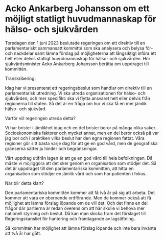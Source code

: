 # Acko Ankarberg Johansson om ett möjligt statligt huvudmannaskap för hälso- och sjukvården

Torsdagen den 1 juni 2023 beslutade regeringen om ett direktiv till en parlamentariskt sammansatt kommitté som ska analysera och belysa för- och nackdelar samt lämna förslag på möjligheterna att långsiktigt införa ett helt eller delvis statligt huvudmannaskap för hälso- och sjukvården. Hör sjukvårdsminister Acko Ankarberg Johansson berätta om uppdraget till kommittén.

Transkribering:

Idag har vi presenterat ett regeringsbeslut som handlar om direktiv till en parlamentarisk utredning. Vi ska utreda organisationen för hälso- och sjukvården, och mer specifikt: ska vi flytta ansvaret helt eller delvis från regionerna till staten. Så det är en fråga om hur vi ska få en mer jämlik hälso- och sjukvård.

Varför vill regeringen utreda detta?

Vi har brister i jämlikhet idag och en del brister beror på många olika saker. Socioekonomiska faktorer och mycket annat, men en del beror också på var jag bor och i praktiken vilka beslut har den egna regionen fattat. Våra regioner gör sitt bästa varje dag för att ge en god vård, men de geografiska gränserna sätter ju hinder och begränsningar.

Vårt uppdrag utifrån lagen är att ge en god vård till hela befolkningen. Då måste vi möjliggöra att det sker genom en organisation som stödjer det. Så det är uppdraget till den parlamentariska kommittén, att hitta en organisation som stödjer en jämlik vård och som har patienten i fokus.

När blir detta klart?

Den parlamentariska kommittén kommer att få två år på sig att arbeta. Det kommer att vara en oberoende ordförande. Men de kommer också att få möjlighet att lämna förslag löpande om de vill det. Och det finns en del frågor där partierna är redan överens om att här skulle vi behöva mer nationell styrning och beslut. Då kan man skicka fram det förslaget till Regeringskansliet för hantering och framtagande av lagstiftning.

Så kommittén har möjlighet att lämna förslag löpande och inte bara invänta att två år har gått.
